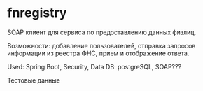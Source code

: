 # fnregistry

SOAP клиент для сервиса по предоставлению данных физлиц.

Возможности: добавление пользователей, отправка запросов информации из реестра ФНС, прием и отображение ответа.

Used: Spring Boot, Security, Data DB: postgreSQL, SOAP???

Тестовые данные
